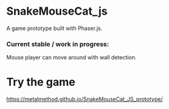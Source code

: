 # SnakeMouseCat_js

A game prototype built with Phaser.js. 

### Current stable / work in progress:
Mouse player can move around with wall detection.

# Try the game 
https://metalmethod.github.io/SnakeMouseCat_JS_prototype/
